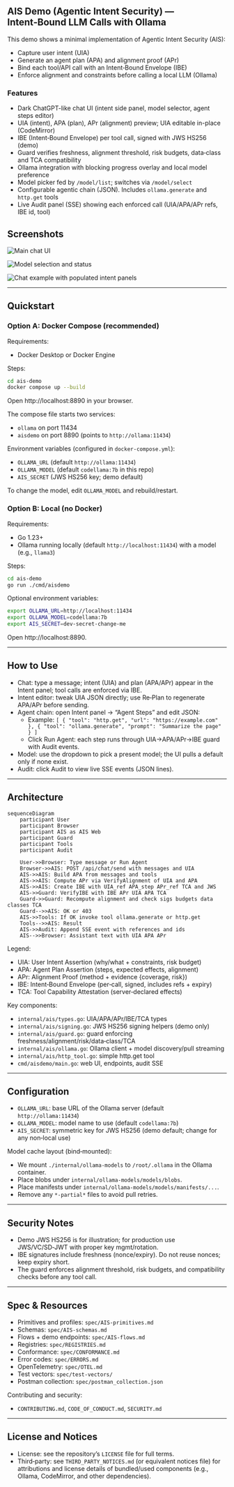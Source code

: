 ## AIS Demo (Agentic Intent Security) — Intent‑Bound LLM Calls with Ollama

This demo shows a minimal implementation of Agentic Intent Security (AIS):
- Capture user intent (UIA)
- Generate an agent plan (APA) and alignment proof (APr)
- Bind each tool/API call with an Intent‑Bound Envelope (IBE)
- Enforce alignment and constraints before calling a local LLM (Ollama)

### Features
- Dark ChatGPT-like chat UI (intent side panel, model selector, agent steps editor)
- UIA (intent), APA (plan), APr (alignment) preview; UIA editable in-place (CodeMirror)
- IBE (Intent‑Bound Envelope) per tool call, signed with JWS HS256 (demo)
- Guard verifies freshness, alignment threshold, risk budgets, data‑class and TCA compatibility
- Ollama integration with blocking progress overlay and local model preference
- Model picker fed by `/model/list`; switches via `/model/select`
- Configurable agentic chain (JSON). Includes `ollama.generate` and `http.get` tools
- Live Audit panel (SSE) showing each enforced call (UIA/APA/APr refs, IBE id, tool)

## Screenshots

![Main chat UI](screenshots/main.png)

![Model selection and status](screenshots/models.png)

![Chat example with populated intent panels](screenshots/chatExample.png)

---

## Quickstart

### Option A: Docker Compose (recommended)

Requirements:
- Docker Desktop or Docker Engine

Steps:
```bash
cd ais-demo
docker compose up --build
```

Open http://localhost:8890 in your browser.

The compose file starts two services:
- `ollama` on port 11434
- `aisdemo` on port 8890 (points to `http://ollama:11434`)

Environment variables (configured in `docker-compose.yml`):
- `OLLAMA_URL` (default `http://ollama:11434`)
- `OLLAMA_MODEL` (default `codellama:7b` in this repo)
- `AIS_SECRET` (JWS HS256 key; demo default)

To change the model, edit `OLLAMA_MODEL` and rebuild/restart.

### Option B: Local (no Docker)

Requirements:
- Go 1.23+
- Ollama running locally (default `http://localhost:11434`) with a model (e.g., `llama3`)

Steps:
```bash
cd ais-demo
go run ./cmd/aisdemo
```

Optional environment variables:
```bash
export OLLAMA_URL=http://localhost:11434
export OLLAMA_MODEL=codellama:7b
export AIS_SECRET=dev-secret-change-me
```

Open http://localhost:8890.

---

## How to Use
- Chat: type a message; intent (UIA) and plan (APA/APr) appear in the Intent panel; tool calls are enforced via IBE.
- Intent editor: tweak UIA JSON directly; use Re‑Plan to regenerate APA/APr before sending.
- Agent chain: open Intent panel → “Agent Steps” and edit JSON:
  - Example: `[ { "tool": "http.get", "url": "https://example.com" }, { "tool": "ollama.generate", "prompt": "Summarize the page" } ]`
  - Click Run Agent: each step runs through UIA→APA/APr→IBE guard with Audit events.
- Model: use the dropdown to pick a present model; the UI pulls a default only if none exist.
- Audit: click Audit to view live SSE events (JSON lines).

---

## Architecture

```mermaid
sequenceDiagram
    participant User
    participant Browser
    participant AIS as AIS Web
    participant Guard
    participant Tools
    participant Audit

    User->>Browser: Type message or Run Agent
    Browser->>AIS: POST /api/chat/send with messages and UIA
    AIS->>AIS: Build APA from messages and tools
    AIS->>AIS: Compute APr via VerifyAlignment of UIA and APA
    AIS->>AIS: Create IBE with UIA_ref APA_step APr_ref TCA and JWS
    AIS->>Guard: VerifyIBE with IBE APr UIA APA TCA
    Guard->>Guard: Recompute alignment and check sigs budgets data classes TCA
    Guard-->>AIS: OK or 403
    AIS->>Tools: If OK invoke tool ollama.generate or http.get
    Tools-->>AIS: Result
    AIS->>Audit: Append SSE event with references and ids
    AIS-->>Browser: Assistant text with UIA APA APr
```

Legend:
- UIA: User Intent Assertion (why/what + constraints, risk budget)
- APA: Agent Plan Assertion (steps, expected effects, alignment)
- APr: Alignment Proof (method + evidence {coverage, risk})
- IBE: Intent‑Bound Envelope (per‑call, signed, includes refs + expiry)
- TCA: Tool Capability Attestation (server‑declared effects)

Key components:
- `internal/ais/types.go`: UIA/APA/APr/IBE/TCA types
- `internal/ais/signing.go`: JWS HS256 signing helpers (demo only)
- `internal/ais/guard.go`: guard enforcing freshness/alignment/risk/data‑class/TCA
- `internal/ais/ollama.go`: Ollama client + model discovery/pull streaming
- `internal/ais/http_tool.go`: simple http.get tool
- `cmd/aisdemo/main.go`: web UI, endpoints, audit SSE

---

## Configuration
- `OLLAMA_URL`: base URL of the Ollama server (default `http://ollama:11434`)
- `OLLAMA_MODEL`: model name to use (default `codellama:7b`)
- `AIS_SECRET`: symmetric key for JWS HS256 (demo default; change for any non‑local use)

Model cache layout (bind‑mounted):
- We mount `./internal/ollama-models` to `/root/.ollama` in the Ollama container.
- Place blobs under `internal/ollama-models/models/blobs`.
- Place manifests under `internal/ollama-models/models/manifests/...`.
- Remove any `*-partial*` files to avoid pull retries.

---

## Security Notes
- Demo JWS HS256 is for illustration; for production use JWS/VC/SD‑JWT with proper key mgmt/rotation.
- IBE signatures include freshness (nonce/expiry). Do not reuse nonces; keep expiry short.
- The guard enforces alignment threshold, risk budgets, and compatibility checks before any tool call.

---

## Spec & Resources
- Primitives and profiles: `spec/AIS-primitives.md`
- Schemas: `spec/AIS-schemas.md`
- Flows + demo endpoints: `spec/AIS-flows.md`
- Registries: `spec/REGISTRIES.md`
- Conformance: `spec/CONFORMANCE.md`
- Error codes: `spec/ERRORS.md`
- OpenTelemetry: `spec/OTEL.md`
- Test vectors: `spec/test-vectors/`
- Postman collection: `spec/postman_collection.json`

Contributing and security:
- `CONTRIBUTING.md`, `CODE_OF_CONDUCT.md`, `SECURITY.md`

---

## License and Notices
- License: see the repository’s `LICENSE` file for full terms.
- Third‑party: see `THIRD_PARTY_NOTICES.md` (or equivalent notices file) for attributions and license details of bundled/used components (e.g., Ollama, CodeMirror, and other dependencies).


